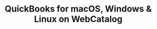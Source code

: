 ---
name: QuickBooks
category: Business
title: 'QuickBooks for macOS, Windows & Linux on WebCatalog'
key: quickbooks
fullUrl: 'https://qbo.intuit.com'
hostname: qbo.intuit.com

---